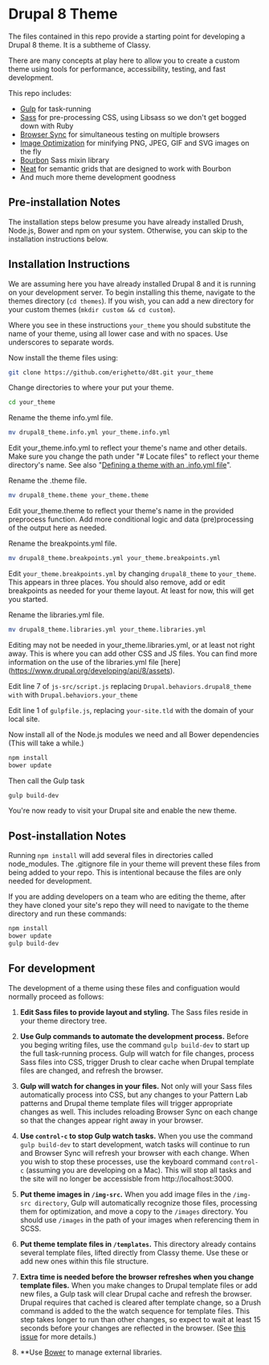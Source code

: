 # Drupal 8 Theme

The files contained in this repo provide a starting point for developing a Drupal 8 theme. It is a subtheme of Classy.

There are many concepts at play here to allow you to create a custom theme using tools for performance, accessibility, testing, and fast development.

This repo includes:
* [Gulp](http://gulpjs.com) for task-running
* [Sass](http://sass-lang.com) for pre-processing CSS, using Libsass so we don't get bogged down with Ruby
* [Browser Sync](http://www.browsersync.io) for simultaneous testing on multiple browsers
* [Image Optimization](https://www.npmjs.com/package/gulp-image-optimization) for minifying PNG, JPEG, GIF and SVG images on the fly
* [Bourbon](http://bourbon.io) Sass mixin library
* [Neat](http://neat.bourbon.io) for semantic grids that are designed to work with Bourbon
* And much more theme development goodness

## Pre-installation Notes

The installation steps below presume you have already installed Drush, Node.js, Bower and npm on your system. Otherwise, you can skip to the installation instructions below.

## Installation Instructions

We are assuming here you have already installed Drupal 8 and it is running on your development server. To begin installing this theme, navigate to the themes directory (`cd themes`). If you wish, you can add a new directory for your custom themes (`mkdir custom && cd custom`).

Where you see in these instructions `your_theme` you should substitute the name of your theme, using all lower case and with no spaces. Use underscores to separate words.

Now install the theme files using: 

```bash
git clone https://github.com/erighetto/d8t.git your_theme
```

Change directories to where your put your theme.

```bash
cd your_theme
```

Rename the theme info.yml file.

```bash 
mv drupal8_theme.info.yml your_theme.info.yml
```

Edit your_theme.info.yml to reflect your theme's name and other details. Make sure you change the path under "# Locate files" to reflect your theme directory's name. See also "[Defining a theme with an .info.yml file](https://www.drupal.org/node/2349827)".

Rename the .theme file.

```bash
mv drupal8_theme.theme your_theme.theme
```

Edit your_theme.theme to reflect your theme's name in the provided preprocess function. Add more conditional logic and data (pre)processing of the output here as needed.

Rename the breakpoints.yml file.

```bash
mv drupal8_theme.breakpoints.yml your_theme.breakpoints.yml
```

Edit `your_theme.breakpoints.yml` by changing `drupal8_theme` to `your_theme`. This appears in three places. You should also remove, add or edit breakpoints as needed for your theme layout. At least for now, this will get you started.

Rename the libraries.yml file.

```bash
mv drupal8_theme.libraries.yml your_theme.libraries.yml
```

Editing may not be needed in your_theme.libraries.yml, or at least not right away. This is where you can add other CSS and JS files. You can find more information on the use of the libraries.yml file [here] (https://www.drupal.org/developing/api/8/assets).

Edit line 7 of `js-src/script.js` replacing `Drupal.behaviors.drupal8_theme with` with `Drupal.behaviors.your_theme`

Edit line 1 of `gulpfile.js`, replacing `your-site.tld` with the domain of your local site.

Now install all of the Node.js modules we need and all Bower dependencies (This will take a while.)

```bash
npm install
bower update
```

Then call the Gulp task
```bash
gulp build-dev
```

You're now ready to visit your Drupal site and enable the new theme.

## Post-installation Notes

Running `npm install`  will add several files in directories called node_modules. The .gitignore file in your theme will prevent these files from being added to your repo. This is intentional because the files are only needed for development.

If you are adding developers on a team who are editing the theme, after they have cloned your site's repo they will need to navigate to the theme directory and run these commands:

```bash
npm install
bower update
gulp build-dev
```


## For development

The development of a theme using these files and configuation would normally proceed as follows:

1. **Edit Sass files to provide layout and styling.** The Sass files reside in your theme directory tree.

1. **Use Gulp commands to automate the development process.** Before you beging writing files, use the command `gulp build-dev` to start up the full task-running process. Gulp will watch for file changes, process Sass files into CSS, trigger Drush to clear cache when Drupal template files are changed, and refresh the browser.

1. **Gulp will watch for changes in your files.** Not only will your Sass files automatically process into CSS, but any changes to your Pattern Lab patterns and Drupal theme template files will trigger appropriate changes as well. This includes reloading Browser Sync on each change so that the changes appear right away in your browser.

1. **Use `control-c` to stop Gulp watch tasks.** When you use the command `gulp build-dev` to start development, watch tasks will continue to run and Browser Sync will refresh your browser with each change. When you wish to stop these processes, use the keyboard command `control-c` (assuming you are developing on a Mac). This will stop all tasks and the site will no longer be accessisble from http://localhost:3000.

1. **Put theme images in `/img-src`.** When you add image files in the `/img-src directory`, Gulp will automatically recognize those files, processing them for optimization, and move a copy to the `/images` directory. You should use `/images` in the path of your images when referencing them in SCSS.

1. **Put theme template files in `/templates`.** This directory already contains several template files, lifted directly from Classy theme. Use these or add new ones within this file structure.

1. **Extra time is needed before the browser refreshes when you change template files.** When you make changes to Drupal template files or add new files, a Gulp task will clear Drupal cache and refresh the browser. Drupal requires that cached is cleared after template change, so a Drush command is added to the the watch sequence for template files. This step takes longer to run than other changes, so expect to wait at least 15 seconds before your changes are reflected in the browser. (See [this issue](https://github.com/startinggravity/Drupal-8-Theme/issues/1) for more details.)

1. **Use [Bower](https://bower.io) to manage external libraries.
